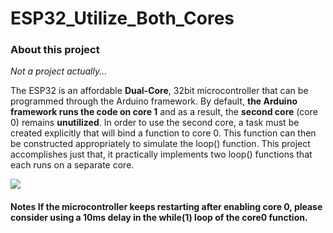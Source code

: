 <h1>ESP32_Utilize_Both_Cores</h1>
<h3>About this project</h3>
<i>Not a project actually...</i><br>
<p>The ESP32 is an affordable <b>Dual-Core</b>, 32bit microcontroller that can be programmed through the Arduino framework. By default, <b>the Arduino framework runs the code on core 1</b> and as a result, the <b>second core</b> (core 0) remains <b>unutilized</b>. In order to use the second core, a task must be created explicitly that will bind a function to core 0. This function can then be constructed appropriately to simulate the loop() function. This project accomplishes just that, it practically implements two loop() functions that each runs on a separate core.</p>

<img src = "https://user-images.githubusercontent.com/11696874/78470885-6cc45680-7735-11ea-913f-6fce72890a00.JPG">

<h4>Notes</>
  If the microcontroller keeps restarting after enabling core 0, please consider using a 10ms delay in the while(1) loop of the core0 function.
